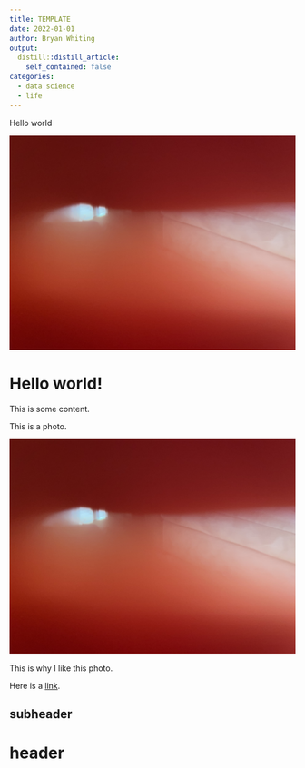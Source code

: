 ```yaml
---
title: TEMPLATE
date: 2022-01-01
author: Bryan Whiting
output:
  distill::distill_article:
    self_contained: false
categories: 
  - data science
  - life
---
```


Hello world

![](photo.jpeg)



# Hello world!

This is some content. 

This is a photo. 
  
![](photo.jpeg)

This is why I like this photo. 

Here is a [link](www.google.com).

## subheader

# header 
